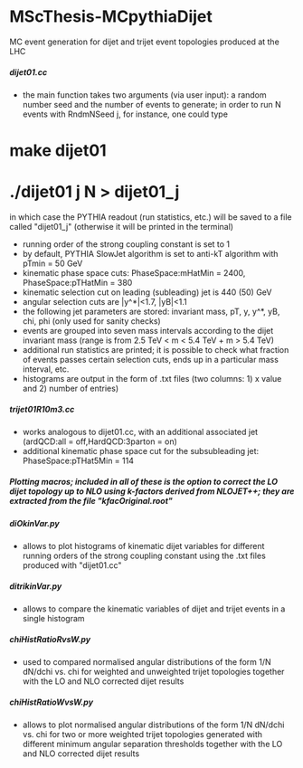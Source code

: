 # MScThesis-MCpythiaDijet
MC event generation for dijet and trijet event topologies produced at the LHC

##### dijet01.cc #####

- the main function takes two arguments (via user input): a random number seed and the number of events to generate; in order to run N events with RndmNSeed j, for instance, one could type

# make dijet01
# ./dijet01 j N > dijet01_j

in which case the PYTHIA readout (run statistics, etc.) will be saved to a file called "dijet01_j" (otherwise it will be printed in the terminal)
- running order of the strong coupling constant is set to 1
- by default, PYTHIA SlowJet algorithm is set to anti-kT algorithm with pTmin = 50 GeV
- kinematic phase space cuts: PhaseSpace:mHatMin = 2400, PhaseSpace:pTHatMin = 380
- kinematic selection cut on leading (subleading) jet is 440 (50) GeV
- angular selection cuts are |y^*|<1.7, |yB|<1.1
- the following jet parameters are stored: invariant mass, pT, y, y^*, yB, chi, phi (only used for sanity checks)
- events are grouped into seven mass intervals according to the dijet invariant mass (range is from 2.5 TeV < m < 5.4 TeV + m > 5.4 TeV)
- additional run statistics are printed; it is possible to check what fraction of events passes certain selection cuts, ends up in a particular mass interval, etc.
- histograms are output in the form of .txt files (two columns: 1) x value and 2) number of entries)

##### trijet01R10m3.cc #####

- works analogous to dijet01.cc, with an additional associated jet (ardQCD:all = off,HardQCD:3parton = on)
- additional kinematic phase space cut for the subsubleading jet: PhaseSpace:pTHat5Min = 114

##### Plotting macros; included in all of these is the option to correct the LO dijet topology up to NLO using k-factors derived from NLOJET++; they are extracted from the file "kfacOriginal.root"

##### diOkinVar.py #####

- allows to plot histograms of kinematic dijet variables for different running orders of the strong coupling constant using the .txt files produced with "dijet01.cc"

##### ditrikinVar.py #####

- allows to compare the kinematic variables of dijet and trijet events in a single histogram

##### chiHistRatioRvsW.py #####

- used to compared normalised angular distributions of the form 1/N dN/dchi vs. chi for weighted and unweighted trijet topologies together with the LO and NLO corrected dijet results

##### chiHistRatioWvsW.py #####

- allows to plot normalised angular distributions of the form 1/N dN/dchi vs. chi for two or more weighted trijet topologies generated with different minimum angular separation thresholds together with the LO and NLO corrected dijet results
